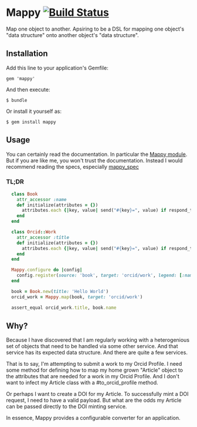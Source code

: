 # Mappy [![Build Status](https://travis-ci.org/jeremyf/mappy.png?branch=master)](https://travis-ci.org/jeremyf/mappy)

Map one object to another. Apsiring to be a DSL for mapping one object's "data
structure" onto another object's "data structure".

## Installation

Add this line to your application's Gemfile:

    gem 'mappy'

And then execute:

    $ bundle

Or install it yourself as:

    $ gem install mappy

## Usage

You can certainly read the documentation. In particular the [Mappy module](lib/mappy.rb).
But if you are like me, you won't trust the documentation.
Instead I would recommend reading the specs, especially [mappy_spec](spec/mappy_spec.rb)

### TL;DR

```ruby
  class Book
    attr_accessor :name
    def initialize(attributes = {})
      attributes.each {|key, value| send("#{key}=", value) if respond_to?("#{key}=") }
    end
  end

  class Orcid::Work
    attr_accessor :title
    def initialize(attributes = {})
      attributes.each {|key, value| send("#{key}=", value) if respond_to?("#{key}=") }
    end
  end

  Mappy.configure do |config|
    config.register(source: 'book', target: 'orcid/work', legend: [:name, :title])
  end

  book = Book.new(title: 'Hello World')
  orcid_work = Mappy.map(book, target: 'orcid/work')

  assert_equal orcid_work.title, book.name
```

## Why?

Because I have discovered that I am regularly working with a heterogenious set of
objects that need to be handled via some other service. And that service has its
expected data structure. And there are quite a few services.

That is to say, I'm attempting to submit a work to my Orcid Profile. I need some
method for defining how to map my home grown "Article" object to the attributes
that are needed for a work in my Orcid Profile. And I don't want to infect my Article class
with a #to_orcid_profile method.

Or perhaps I want to create a DOI for my Article. To successfully mint a DOI request, I need to have a valid payload. But what are the odds my Article can be passed directly to the DOI minting service.

In essence, Mappy provides a configurable converter for an application.